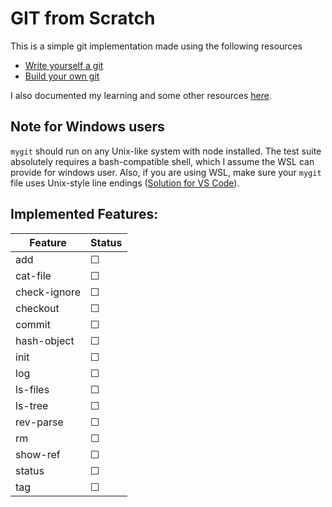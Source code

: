 # GIT from Scratch

This is a simple git implementation made using the following resources

- [Write yourself a git](https://wyag.thb.lt/)
- [Build your own git](https://github.com/codecrafters-io/build-your-own-x#build-your-own-git)

I also documented my learning and some other resources [here](https://dheeraj120501.notion.site/Build-your-own-Git-13d94a5a1082416091f38ac9f3c49797?pvs=4).

## Note for Windows users

`mygit` should run on any Unix-like system with node installed. The test suite absolutely requires a bash-compatible shell, which I assume the WSL can provide for windows user. Also, if you are using WSL, make sure your `mygit` file uses Unix-style line endings ([Solution for VS Code](https://stackoverflow.com/questions/48692741/how-can-i-make-all-line-endings-eols-in-all-files-in-visual-studio-code-unix)).

## Implemented Features:

| Feature      | Status   |
| ------------ | -------- |
| add          | &#x2610; |
| cat-file     | &#x2610; |
| check-ignore | &#x2610; |
| checkout     | &#x2610; |
| commit       | &#x2610; |
| hash-object  | &#x2610; |
| init         | &#x2610; |
| log          | &#x2610; |
| ls-files     | &#x2610; |
| ls-tree      | &#x2610; |
| rev-parse    | &#x2610; |
| rm           | &#x2610; |
| show-ref     | &#x2610; |
| status       | &#x2610; |
| tag          | &#x2610; |
